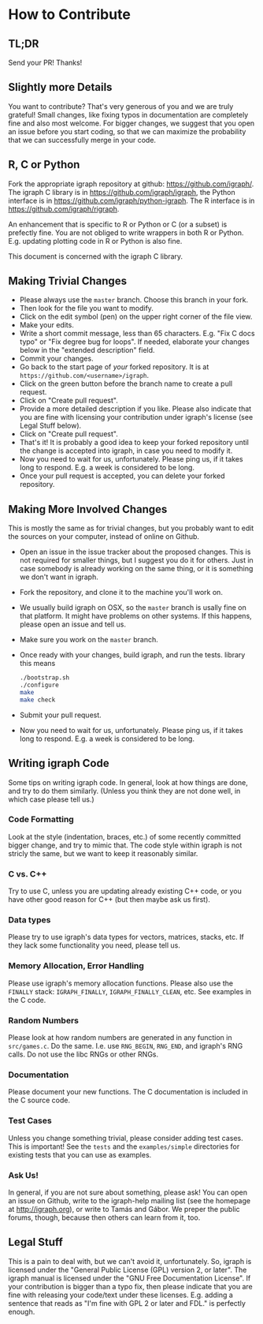 
# How to Contribute

## TL;DR

Send your PR! Thanks!

## Slightly more Details

You want to contribute? That's very generous of you and we are truly
grateful! Small changes, like fixing typos in documentation are
completely fine and also most welcome. For bigger changes, we suggest
that you open an issue before you start coding, so that we can maximize
the probability that we can successfully merge in your code.

## R, C or Python

Fork the appropriate igraph repository at github: https://github.com/igraph/.
The igraph C library is in https://github.com/igraph/igraph, the Python
interface is in https://github.com/igraph/python-igraph. The R interface is
in https://github.com/igraph/rigraph.

An enhancement that is specific to R or Python or C (or a subset) is prefectly
fine. You are not obliged to write wrappers in both R or Python. E.g. updating
plotting code in R or Python is also fine.

This document is concerned with the igraph C library.

## Making Trivial Changes

* Please always use the `master` branch. Choose this branch in your
  fork.
* Then look for the file you want to modify.
* Click on the edit symbol (pen) on the upper right corner of the file view.
* Make your edits.
* Write a short commit message, less than 65 characters. E.g.
  "Fix C docs typo" or "Fix degree bug for loops". If needed, elaborate
  your changes below in the "extended description" field.
* Commit your changes.
* Go back to the start page of *your* forked repository. It is at
  `https://github.com/<username>/igraph`.
* Click on the green button before the branch name to create a pull request.
* Click on "Create pull request".
* Provide a more detailed description if you like. Please also indicate that
  you are fine with licensing your contribution under igraph's license (see
  Legal Stuff below).
* Click on "Create pull request".
* That's it! It is probably a good idea to keep your forked repository
  until the change is accepted into igraph, in case you need to modify it.
* Now you need to wait for us, unfortunately. Please ping us, if it takes
  long to respond. E.g. a week is considered to be long.
* Once your pull request is accepted, you can delete your forked repository.

## Making More Involved Changes

This is mostly the same as for trivial changes, but you probably want to
edit the sources on your computer, instead of online on Github.

* Open an issue in the issue tracker about the proposed changes.
  This is not required for smaller things, but I suggest you do it
  for others. Just in case somebody is already working on the same thing,
  or it is something we don't want in igraph.
* Fork the repository, and clone it to the machine you'll work on.
* We usually build igraph on OSX, so the `master` branch is usally fine
  on that platform. It might have problems on other systems. If this
  happens, please open an issue and tell us.
* Make sure you work on the `master` branch.
* Once ready with your changes, build igraph, and run the tests.
  library this means

  ```sh
  ./bootstrap.sh
  ./configure
  make
  make check
  ```

* Submit your pull request.
* Now you need to wait for us, unfortunately. Please ping us, if it takes
  long to respond. E.g. a week is considered to be long.

## Writing igraph Code 

Some tips on writing igraph code. In general, look at how things are done,
and try to do them similarly. (Unless you think they are not done well, in which
case please tell us.)

### Code Formatting

Look at the style (indentation, braces, etc.) of some recently committed
bigger change, and try to mimic that. The code style within igraph is not
stricly the same, but we want to keep it reasonably similar.

### C vs. C++

Try to use C, unless you are updating already existing C++ code, or
you have other good reason for C++ (but then maybe ask us first).

### Data types

Please try to use igraph's data types for vectors, matrices, stacks, etc.
If they lack some functionality you need, please tell us.

### Memory Allocation, Error Handling

Please use igraph's memory allocation functions. Please also use the
`FINALLY` stack: `IGRAPH_FINALLY`, `IGRAPH_FINALLY_CLEAN`, etc. See examples
in the C code.

### Random Numbers

Please look at how random numbers are generated in any function in `src/games.c`.
Do the same. I.e. use `RNG_BEGIN`, `RNG_END`, and igraph's RNG calls. Do
not use the libc RNGs or other RNGs.

### Documentation

Please document your new functions. The C documentation is included in the C
source code.

### Test Cases

Unless you change something trivial, please consider adding test cases.
This is important! See the `tests` and the `examples/simple` directories
for existing tests that you can use as examples.

### Ask Us!

In general, if you are not sure about something, please ask! You can
open an issue on Github, write to the igraph-help mailing list (see the
homepage at http://igraph.org), or write to Tamás and Gábor. We preper
the public forums, though, because then others can learn from it, too.

## Legal Stuff

This is a pain to deal with, but we can't avoid it, unfortunately.
So, igraph is licensed under the "General Public License (GPL) version 2,
or later". The igraph manual is licensed under the "GNU Free Documentation License".
If your contribution is bigger than a typo fix, then please
indicate that you are fine with releasing your code/text under these licenses.
E.g. adding a sentence that reads as "I'm fine with GPL 2 or later and FDL."
is perfectly enough.
